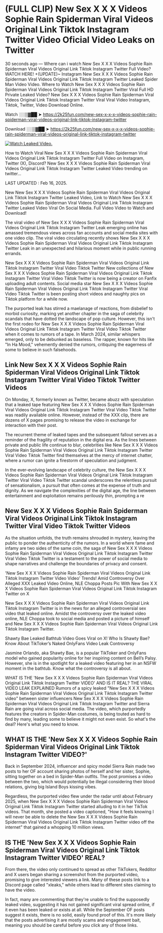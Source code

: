 # (FULL CLIP) New Sex X X X Videos Sophie Rain Spiderman Viral Videos Original Link Tiktok Instagram Twitter Video Oficial Video Leaks on Twitter

30 seconds ago — Where can i watch New Sex X X X Videos Sophie Rain Spiderman Viral Videos Original Link Tiktok Instagram Twitter Full Video? WATCH HERE! +(UPDATE)~ Instagram New Sex X X X Videos Sophie Rain Spiderman Viral Videos Original Link Tiktok Instagram Twitter Leaked Spider Man Video Video. Where to Watch New Sex X X X Videos Sophie Rain Spiderman Viral Videos Original Link Tiktok Instagram Twitter Viral Full HD Private Leaked Video? New Sex X X X Videos Sophie Rain Spiderman Viral Videos Original Link Tiktok Instagram Twitter Viral Viral Video Instagram, Tiktok, Twitter, Video Download Online.

Watch ░░▒▓██ ➤ https://2k25fun.com/new-sex-x-x-x-videos-sophie-rain-spiderman-viral-videos-original-link-tiktok-instagram-twitter

Download ░░▒▓██ ➤ https://2k25fun.com/new-sex-x-x-x-videos-sophie-rain-spiderman-viral-videos-original-link-tiktok-instagram-twitter

[![Watch Leaked Video.](https://miro.medium.com/v2/resize:fit:828/format:webp/1*cilzJN44JGOrTw9NJCrNHA.gif "Watch Leaked Video")](https://2k25fun.com/new-sex-x-x-x-videos-sophie-rain-spiderman-viral-videos-original-link-tiktok-instagram-twitter)

How to Watch Viral New Sex X X X Videos Sophie Rain Spiderman Viral Videos Original Link Tiktok Instagram Twitter Full Video on Instagram, Twitter (X), Discord? New Sex X X X Videos Sophie Rain Spiderman Viral Videos Original Link Tiktok Instagram Twitter Leaked Video trending on twitter...

LAST UPDATED : Feb 16, 2025.

New New Sex X X X Videos Sophie Rain Spiderman Viral Videos Original Link Tiktok Instagram Twitter Leaked Video, Link to Watch New Sex X X X Videos Sophie Rain Spiderman Viral Videos Original Link Tiktok Instagram Twitter Leaked Video Viral On Social Media. Full Video Video to Watch and Download!

The viral video of New Sex X X X Videos Sophie Rain Spiderman Viral Videos Original Link Tiktok Instagram Twitter Leak emerging online has amassed tremendous views across fan accounts and social media sites with one video clip. The viral video circulating recently shows New Sex X X X Videos Sophie Rain Spiderman Viral Videos Original Link Tiktok Instagram Twitter Leak in an unexpected and hilarious moment while in public running errands.

New Sex X X X Videos Sophie Rain Spiderman Viral Videos Original Link Tiktok Instagram Twitter Viral Video Tiktok Twitter New collections of New Sex X X X Videos Sophie Rain Spiderman Viral Videos Original Link Tiktok Instagram Twitter Viral Video Tiktok Twitter is now being a creator on Fanfix uploading adult contents. Social media star New Sex X X X Videos Sophie Rain Spiderman Viral Videos Original Link Tiktok Instagram Twitter Viral Video Tiktok Twitter is been posting short videos and naughty pics on Tiktok platform for a while now.

The purported leak has stirred a maelanage of reactions, from disbelief to morbid curiosity, marking yet another chapter in the saga of celebrity scandals that have dotted the landscape of pop culture. However, this isn't the first rodeo for New Sex X X X Videos Sophie Rain Spiderman Viral Videos Original Link Tiktok Instagram Twitter Viral Video Tiktok Twitter when it comes to rumors of a tape. In March 2024, similar whispers emerged, only to be debunked as baseless. The rapper, known for hits like "In Ha Mood," vehemently denied the rumors, critiquing the eagerness of some to believe in such falsehoods.

## Link New Sex X X X Videos Sophie Rain Spiderman Viral Videos Original Link Tiktok Instagram Twitter Viral Video Tiktok Twitter Videos

On Monday, X, formerly known as Twitter, became abuzz with speculation that a leaked tape featuring New Sex X X X Videos Sophie Rain Spiderman Viral Videos Original Link Tiktok Instagram Twitter Viral Video Tiktok Twitter was readily available online. However, instead of the XXX clip, there are dozens of X pages promising to release the video in exchange for interaction with their post.

The recurrent theme of leaked tapes and the subsequent fallout serves as a reminder of the fragility of reputation in the digital era. As the lines between private and public life continue to blur, celebrities like New Sex X X X Videos Sophie Rain Spiderman Viral Videos Original Link Tiktok Instagram Twitter Viral Video Tiktok Twitter find themselves at the mercy of internet chatter, where a rumor can ignite a firestorm of speculation and judgment.

In the ever-evolving landscape of celebrity culture, the New Sex X X X Videos Sophie Rain Spiderman Viral Videos Original Link Tiktok Instagram Twitter Viral Video Tiktok Twitter scandal underscores the relentless pursuit of sensationalism, a pursuit that often comes at the expense of truth and dignity. As we navigate the complexities of the digital age, the line between entertainment and exploitation remains perilously thin, prompting a re

##  New Sex X X X Videos Sophie Rain Spiderman Viral Videos Original Link Tiktok Instagram Twitter Viral Video Tiktok Twitter Videos

As the situation unfolds, the truth remains shrouded in mystery, leaving the public to ponder the authenticity of the rumors. In a world where fame and infamy are two sides of the same coin, the saga of New Sex X X X Videos Sophie Rain Spiderman Viral Videos Original Link Tiktok Instagram Twitter Viral Video Tiktok Twitter is a testament to the power of social media to shape narratives and challenge the boundaries of privacy and consent.

'New Sex X X X Videos Sophie Rain Spiderman Viral Videos Original Link Tiktok Instagram Twitter Video Video' Trends! Amid Controversy Over Alleged XXX Leaked Video Online, NLE Choppa Posts Pic With New Sex X X X Videos Sophie Rain Spiderman Viral Videos Original Link Tiktok Instagram Twitter on X

New Sex X X X Videos Sophie Rain Spiderman Viral Videos Original Link Tiktok Instagram Twitter is in the news for an alleged controversial sex video that leaked online. Amidst the controversy over the leaked video online, NLE Choppa took to social media and posted a picture of himself and New Sex X X X Videos Sophie Rain Spiderman Viral Videos Original Link Tiktok Instagram Twitter.

Shawty Bae Leaked Bathtub Video Goes Viral on X! Who Is Shawty Bae? Know About TikToker’s Naked OnlyFans Video Leak Controversy

Jasmine Orlando, aka Shawty Bae, is a popular TikToker and OnlyFans model who gained popularity online for her inspiring content on Bell’s Palsy. However, she is in the spotlight for a leaked video featuring her in an NSFW moment in the bathtub. Know what the controversy is all about.

WHAT IS THE 'New Sex X X X Videos Sophie Rain Spiderman Viral Videos Original Link Tiktok Instagram Twitter VIDEO' AND IS IT REAL? THE VIRAL VIDEO LEAK EXPLAINED Rumors of a spicy leaked "New Sex X X X Videos Sophie Rain Spiderman Viral Videos Original Link Tiktok Instagram Twitter video" between sister influencers New Sex X X X Videos Sophie Rain Spiderman Viral Videos Original Link Tiktok Instagram Twitter and Sierra Rain are going viral across social media. The video, which purportedly features the creators in Spider-Man costumes, is being touted as hard to find by many, leading some to believe it might not even exist. So what's the deal? Here's what you need to know.

## WHAT IS THE 'New Sex X X X Videos Sophie Rain Spiderman Viral Videos Original Link Tiktok Instagram Twitter VIDEO?'

Back in September 2024, influencer and spicy model Sierra Rain made two posts to her OF account sharing photos of herself and her sister, Sophie, sitting together on a bed in Spider-Man outfits. The post promises a video between the two, which would potentially be illegal considering their blood relations, giving big Island Boys kissing vibes.

Regardless, the purported video flew under the radar until about February 2025, when New Sex X X X Videos Sophie Rain Spiderman Viral Videos Original Link Tiktok Instagram Twitter started alluding to it in her TikTok videos. That month, she posted a video captioned, "How it feels knowing I will never be able to delete the New Sex X X X Videos Sophie Rain Spiderman Viral Videos Original Link Tiktok Instagram Twitter video off the internet" that gained a whopping 10 million views.

## IS THE 'New Sex X X X Videos Sophie Rain Spiderman Viral Videos Original Link Tiktok Instagram Twitter VIDEO' REAL?

From there, the video only continued to spread as other TikTokers, Redditor and X users began sharing a screenshot from the purported video, promising to give interested viewers a link. Many of these posts link to a Discord page called "xleaks," while others lead to different sites claiming to have the video.

In fact, many are commenting that they're unable to find the supposedly leaked video, suggesting it has not gained significant viral spread online, if it even has been leaked or exists at all. While the September OF posts suggest it exists, there is no solid, easily found proof of this. It's more likely that the posts advertising it are mostly scams and engagement bait, meaning you should be careful before you click any of those links.